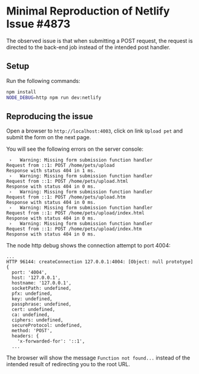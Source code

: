 # Minimal Reproduction of Netlify Issue #4873

The observed issue is that when submitting a POST request,
the request is directed to the back-end job instead of 
the intended post handler.

## Setup

Run the following commands:

```bash
npm install
NODE_DEBUG=http npm run dev:netlify
```

## Reproducing the issue
Open a browser to `http://localhost:4003`, click on link `Upload pet` and submit the form on the next page.

You will see the following errors on the server console:

```shell
 ›   Warning: Missing form submission function handler
Request from ::1: POST /home/pets/upload
Response with status 404 in 1 ms.
 ›   Warning: Missing form submission function handler
Request from ::1: POST /home/pets/upload.html
Response with status 404 in 0 ms.
 ›   Warning: Missing form submission function handler
Request from ::1: POST /home/pets/upload.htm
Response with status 404 in 0 ms.
 ›   Warning: Missing form submission function handler
Request from ::1: POST /home/pets/upload/index.html
Response with status 404 in 0 ms.
 ›   Warning: Missing form submission function handler
Request from ::1: POST /home/pets/upload/index.htm
Response with status 404 in 0 ms.
```

The node http debug shows the connection attempt to port 4004:
```shell
...
HTTP 96144: createConnection 127.0.0.1:4004: [Object: null prototype] {
  port: '4004',
  host: '127.0.0.1',
  hostname: '127.0.0.1',
  socketPath: undefined,
  pfx: undefined,
  key: undefined,
  passphrase: undefined,
  cert: undefined,
  ca: undefined,
  ciphers: undefined,
  secureProtocol: undefined,
  method: 'POST',
  headers: {
    'x-forwarded-for': '::1',
  ...
```

The browser will show the message `Function not found...` instead of the intended result of redirecting you to the root URL.

